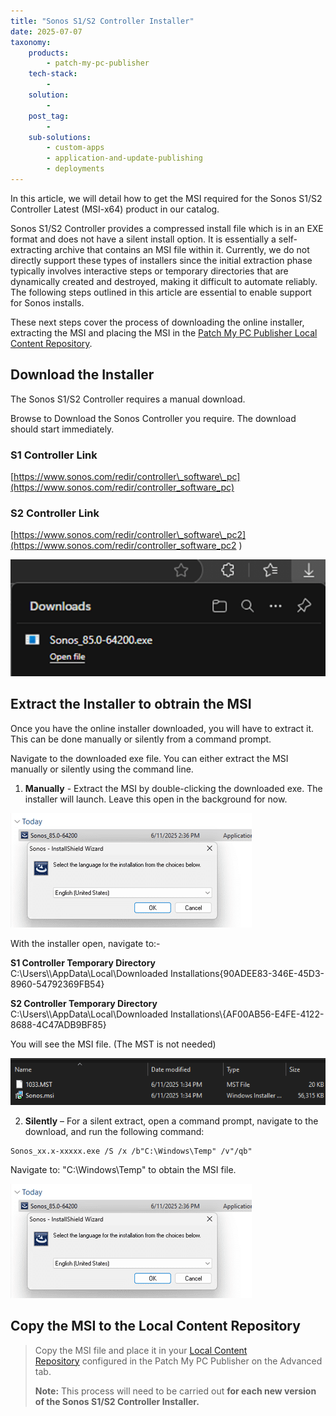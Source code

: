 ```yaml
---
title: "Sonos S1/S2 Controller Installer"
date: 2025-07-07
taxonomy:
    products:
        - patch-my-pc-publisher
    tech-stack:
        - 
    solution:
        - 
    post_tag:
        - 
    sub-solutions:
        - custom-apps
        - application-and-update-publishing
        - deployments
---
```


In this article, we will detail how to get the MSI required for the Sonos S1/S2 Controller Latest (MSI-x64) product in our catalog.

Sonos S1/S2 Controller provides a compressed install file which is in an EXE format and does not have a silent install option. It is essentially a self-extracting archive that contains an MSI file within it. Currently, we do not directly support these types of installers since the initial extraction phase typically involves interactive steps or temporary directories that are dynamically created and destroyed, making it difficult to automate reliably. The following steps outlined in this article are essential to enable support for Sonos installs.

These next steps cover the process of downloading the online installer, extracting the MSI and placing the MSI in the [Patch My PC Publisher Local Content Repository](https://patchmypc.com/local-content-repository-for-licensed-applications-that-require-manual-download).

## Download the Installer

The Sonos S1/S2 Controller requires a manual download.

Browse to Download the Sonos Controller you require. The download should start immediately.

### S1 Controller Link

[https://www.sonos.com/redir/controller\_software\_pc](https://www.sonos.com/redir/controller_software_pc)

### S2 Controller Link

[https://www.sonos.com/redir/controller\_software\_pc2](https://www.sonos.com/redir/controller_software_pc2 )

![](../../_images/image-11.png)

## Extract the Installer to obtrain the MSI

Once you have the online installer downloaded, you will have to extract it. This can be done manually or silently from a command prompt.

Navigate to the downloaded exe file. You can either extract the MSI manually or silently using the command line.

1. **Manually** - Extract the MSI by double-clicking the downloaded exe. The installer will launch. Leave this open in the background for now.

![](../../_images/image-13.png)

With the installer open, navigate to:-

  
**S1 Controller Temporary Directory**  
C:\\Users\\<UserName>\\AppData\\Local\\Downloaded Installations{90ADEE83-346E-45D3-8960-54792369FB54}  
  
****S2 Controller Temporary Directory****  
C:\\Users\\<UserName>\\AppData\\Local\\Downloaded Installations\\{AF00AB56-E4FE-4122-8688-4C47ADB9BF85}

You will see the MSI file. (The MST is not needed)

![](../../_images/image-12.png)

2. **Silently** – For a silent extract, open a command prompt, navigate to the download, and run the following command:

```
Sonos_xx.x-xxxxx.exe /S /x /b"C:\Windows\Temp" /v"/qb"
```

Navigate to: "C:\\Windows\\Temp" to obtain the MSI file.

![](../../_images/image-13.png)

## Copy the MSI to the Local Content Repository

> Copy the MSI file and place it in your [Local Content Repository](https://patchmypc.com/local-content-repository-for-licensed-applications-that-require-manual-download) configured in the Patch My PC Publisher on the Advanced tab.
> 
> **Note:** This process will need to be carried out **for each new version of the Sonos S1/S2 Controller Installer.**
